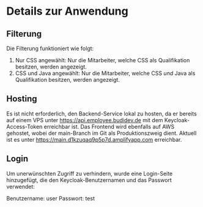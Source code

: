 # Details zur Anwendung

## Filterung

Die Filterung funktioniert wie folgt:

1. Nur CSS angewählt: Nur die Mitarbeiter, welche CSS als Qualifikation besitzen, werden angezeigt.
2. CSS und Java angewählt: Nur die Mitarbeiter, welche CSS *und* Java als Qualifikation besitzen, werden angezeigt.

## Hosting

Es ist nicht erforderlich, den Backend-Service lokal zu hosten, da er bereits auf einem VPS unter https://api.employee.budidev.de mit dem Keycloak-Access-Token erreichbar ist.
Das Frontend wird ebenfalls auf AWS gehostet, wobei der main-Branch im Git als Produktionszweig dient. Aktuell ist es unter https://main.d1kzuqaq9p5p7d.amplifyapp.com erreichbar.

## Login

Um unerwünschten Zugriff zu verhindern, wurde eine Login-Seite hinzugefügt, die den Keycloak-Benutzernamen und das Passwort verwendet:

Benutzername: user
Passwort: test
